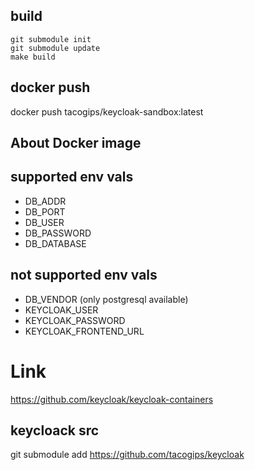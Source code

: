 ## build

```
git submodule init
git submodule update
make build
```


## docker push
docker push tacogips/keycloak-sandbox:latest


## About Docker image
## supported env vals
- DB_ADDR
- DB_PORT
- DB_USER
- DB_PASSWORD
- DB_DATABASE

## not supported env vals
- DB_VENDOR (only postgresql available)
- KEYCLOAK_USER
- KEYCLOAK_PASSWORD
- KEYCLOAK_FRONTEND_URL

# Link
https://github.com/keycloak/keycloak-containers

##  keycloack src
git submodule add https://github.com/tacogips/keycloak
